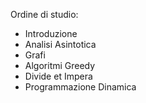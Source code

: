 Ordine di studio:
 - Introduzione
 - Analisi Asintotica
 - Grafi
 - Algoritmi Greedy
 - Divide et Impera
 - Programmazione Dinamica